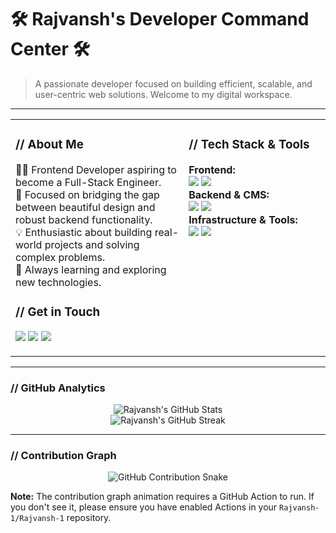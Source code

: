 # 🛠️ Rajvansh's Developer Command Center 🛠️

> A passionate developer focused on building efficient, scalable, and user-centric web solutions. Welcome to my digital workspace.

---

<table width="100%">
  <tr>
    <td width="55%" valign="top">
      <h3>// About Me</h3>
      <p>
        👨‍💻 Frontend Developer aspiring to become a Full-Stack Engineer.<br>
        🎯 Focused on bridging the gap between beautiful design and robust backend functionality.<br>
        💡 Enthusiastic about building real-world projects and solving complex problems.<br>
        🌱 Always learning and exploring new technologies.
      </p>
      <h3>// Get in Touch</h3>
      <p>
        <a href="https://www.linkedin.com/in/rajvansh-25abcdee/"><img src="https://img.shields.io/badge/LinkedIn-0077B5?style=for-the-badge&logo=linkedin&logoColor=white" /></a>
        <a href="https://wa.me/917426810155"><img src="https://img.shields.io/badge/WhatsApp-25D366?style=for-the-badge&logo=whatsapp&logoColor=white" /></a>
        <a href="mailto:rajvansh2525@gmail.com"><img src="https://img.shields.io/badge/Email-D14836?style=for-the-badge&logo=gmail&logoColor=white" /></a>
      </p>
    </td>
    <td width="45%" valign="top">
      <h3>// Tech Stack & Tools</h3>
      <b>Frontend:</b><br>
      <img src="https://img.shields.io/badge/React-20232A?style=for-the-badge&logo=react&logoColor=61DAFB" />
      <img src="https://img.shields.io/badge/JavaScript-F7DF1E?style=for-the-badge&logo=javascript&logoColor=black" />
      <br><b>Backend & CMS:</b><br>
      <img src="https://img.shields.io/badge/Node.js-339933?style=for-the-badge&logo=nodedotjs&logoColor=white" />
      <img src="https://img.shields.io/badge/WordPress-21759B?style=for-the-badge&logo=wordpress&logoColor=white" />
      <br><b>Infrastructure & Tools:</b><br>
      <img src="https://img.shields.io/badge/Amazon_AWS-232F3E?style=for-the-badge&logo=amazon-aws&logoColor=white" />
      <img src="https://img.shields.io/badge/Git-F05032?style=for-the-badge&logo=git&logoColor=white" />
    </td>
  </tr>
</table>

---

### // GitHub Analytics

<div align="center">
  <img src="https://github-readme-stats.vercel.app/api?username=Rajvansh-1&theme=tokyonight&hide_border=true&include_all_commits=true&count_private=true&show_icons=true" alt="Rajvansh's GitHub Stats"/>
  <br>
  <img src="https://github-readme-streak-stats.herokuapp.com/?user=Rajvansh-1&theme=tokyonight&hide_border=true" alt="Rajvansh's GitHub Streak"/>
</div>

---

### // Contribution Graph

<div align="center">
  <img src="https://raw.githubusercontent.com/Rajvansh-1/Rajvansh-1/output/github-contribution-grid-snake.svg" alt="GitHub Contribution Snake"/>
</div>

**Note:** The contribution graph animation requires a GitHub Action to run. If you don't see it, please ensure you have enabled Actions in your `Rajvansh-1/Rajvansh-1` repository.
